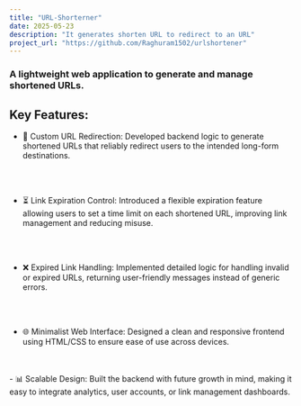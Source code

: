 ```yaml
---
title: "URL-Shorterner"
date: 2025-05-23
description: "It generates shorten URL to redirect to an URL"
project_url: "https://github.com/Raghuram1502/urlshortener"
---
```


### A lightweight web application to generate and manage shortened URLs.

## Key Features:

- 🔄 Custom URL Redirection: Developed backend logic to generate shortened URLs that reliably redirect users to the intended long-form destinations.
<br>

<br>

- ⏳ Link Expiration Control: Introduced a flexible expiration feature allowing users to set a time limit on each shortened URL, improving link management and reducing misuse.
<br>

<br>

- ❌ Expired Link Handling: Implemented detailed logic for handling invalid or expired URLs, returning user-friendly messages instead of generic errors.
<br>

<br>

- 🌐 Minimalist Web Interface: Designed a clean and responsive frontend using HTML/CSS to ensure ease of use across devices.
<br>

<br>
- 📊 Scalable Design: Built the backend with future growth in mind, making it easy to integrate analytics, user accounts, or link management dashboards.

